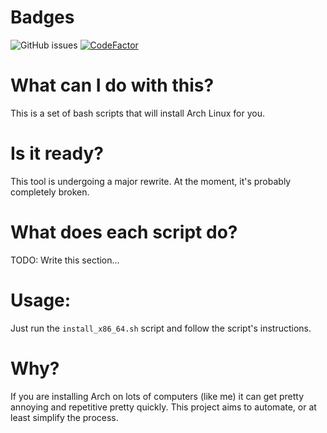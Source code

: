# Badges
![GitHub issues](https://img.shields.io/github/issues/satcom886/arch-install)
[![CodeFactor](https://www.codefactor.io/repository/github/satcom886/arch-install/badge)](https://www.codefactor.io/repository/github/satcom886/arch-install)
# What can I do with this?
This is a set of bash scripts that will install Arch Linux for you.
# Is it ready?
This tool is undergoing a major rewrite. At the moment, it's probably completely broken.
# What does each script do?
TODO: Write this section...
# Usage:
Just run the `install_x86_64.sh` script and follow the script's instructions.
# Why?
If you are installing Arch on lots of computers (like me) it can get pretty annoying and repetitive pretty quickly. This project aims to automate, or at least simplify the process.